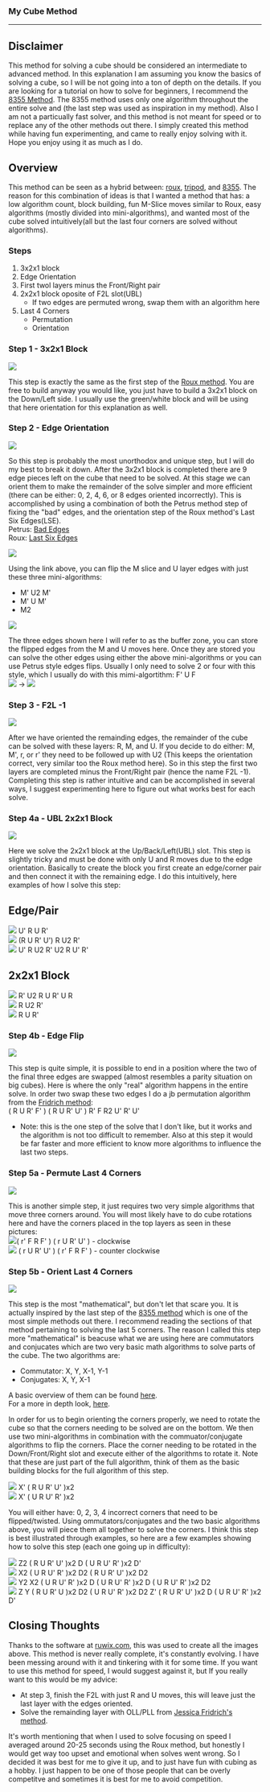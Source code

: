 ### My Cube Method

***

## Disclaimer
This method for solving a cube should be considered an intermediate to advanced method. In this explanation I am assuming you know the basics of solving a cube, so I will be not going into a ton of depth on the details. If you are looking for a tutorial on how to solve for beginners, I recommend the [8355 Method](http://cube.crider.co.uk/beginner.php). The 8355 method uses only one algorithm throughout the entire solve and (the last step was used as inspiration in my method). Also I am not a particually fast solver, and this method is not meant for speed or to replace any of the other methods out there. I simply created this method while having fun experimenting, and came to really enjoy solving with it. Hope you enjoy using it as much as I do.

## Overview
This method can be seen as a hybrid between: [roux](http://grrroux.free.fr/method/Intro.html), [tripod](https://mzrg.com/rubik/methods/tripod/), and [8355](http://cube.crider.co.uk/beginner.php). The reason for this combination of ideas is that I wanted a method that has: a low algorithm count, block building, fun M-Slice moves similar to Roux, easy algorithms (mostly divided into mini-algorithms), and wanted most of the cube solved intuitively(all but the last four corners are solved without algorithms).

### Steps
1. 3x2x1 block
2. Edge Orientation
3. First twol layers minus the Front/Right pair
4. 2x2x1 block oposite of F2L slot(UBL)
   * If two edges are permuted wrong, swap them with an algorithm here
5. Last 4 Corners
   * Permutation
   * Orientation

### Step 1 - 3x2x1 Block

![](pics/step1.png)  

This step is exactly the same as the first step of the [Roux method](http://grrroux.free.fr/method/Step_1.html). You are free to build anyway you would like, you just have to build a 3x2x1 block on the Down/Left side. I usually use the green/white block and will be using that here orientation for this explanation as well.

### Step 2 - Edge Orientation

![](pics/eo_full.png)  

So this step is probably the most unorthodox and unique step, but I will do my best to break it down. After the 3x2x1 block is completed there are 9 edge pieces left on the cube that need to be solved.  At this stage we can orient them to make the remainder of the solve simpler and more efficient (there can be either: 0, 2, 4, 6, or 8 edges oriented incorrectly). This is accomplished by using a combination of both the Petrus method step of fixing the "bad" edges, and the orientation step of the Roux method's Last Six Edges(LSE).  
Petrus: [Bad Edges](https://lar5.com/cube/fas3.html)  
Roux: [Last Six Edges](http://grrroux.free.fr/method/Step_4.html)  

![](pics/eo_roux.png)  

Using the link above, you can flip the M slice and U layer edges with just these three mini-algorithms:

* M' U2 M'
* M' U M'
* M2

![](pics/eo_buffer.png)  

The three edges shown here I will refer to as the buffer zone, you can store the flipped edges from the M and U moves here. Once they are stored you can solve the other edges using either the above mini-algorithms or you can use Petrus style edges flips. Usually I only need to solve 2 or four with this style, which I usually do with this mimi-algortithm: F' U F  
![](pics/edge_flip_start.png) -> ![](pics/edge_flip_end.png)  

### Step 3 - F2L -1

![](pics/f2l.png)  

After we have oriented the remainding edges, the remainder of the cube can be solved with these layers: R, M, and U. If you decide to do either: M, M', r, or r' they need to be followed up with U2 (This keeps the orientation correct, very similar too the Roux method here). So in this step the first two layers are completed minus the Front/Right pair (hence the name F2L -1). Completing this step is rather intuitive and can be accomplished in several ways, I suggest experimenting here to figure out what works best for each solve.

### Step 4a - UBL 2x2x1 Block

![](pics/ubl.png)  

Here we solve the 2x2x1 block at the Up/Back/Left(UBL) slot. This step is slightly tricky and must be done with only U and R moves due to the edge orientation. Basically to create the block you first create an edge/corner pair and then connect it with the remaining edge. I do this intuitively, here examples of how I solve this step:  

## Edge/Pair
![](pics/ubl_4.png) U' R U R'  
![](pics/ubl_5.png) (R U R' U') R U2 R'  
![](pics/ubl_6.png) U' R U2 R' U2 R U' R'

## 2x2x1 Block

![](pics/ubl_1.png) R' U2 R U R' U R  
![](pics/ubl_2.png) R U2 R'  
![](pics/ubl_3.png) R U R'  

### Step 4b - Edge Flip

![](pics/flip.png)  

This step is quite simple, it is possible to end in a position where the two of the final three edges are swapped (almost resembles a parity situation on big cubes). Here is where the only "real" algorithm happens in the entire solve. In order two swap these two edges I do a jb permutation algorithm from the [Fridrich method](http://www.ws.binghamton.edu/fridrich/cube.html):  
( R U R' F' ) ( R U R' U' ) R' F R2 U' R' U'  

* Note: this is the one step of the solve that I don't like, but it works and the algorithm is not too difficult to remember. Also at this step it would be far faster and more efficient to know more algorithms to influence the last two steps.

### Step 5a - Permute Last 4 Corners

![](pics/corners.png)  

This is another simple step, it just requires two very simple algorithms that move three corners around. You will most likely have to do cube rotations here and have the corners placed in the top layers as seen in these pictures:  
![](pics/clockwise.png)( r' F R F' ) ( r U R' U' ) - clockwise  
![](pics/counter_clockwise.png) ( r U R' U' ) ( r' F R F' ) - counter clockwise  

### Step 5b - Orient Last 4 Corners

![](pics/two_corners.png)  

This step is the most "mathematical", but don't let that scare you. It is actually inspired by the last step of the [8355 method](http://cube.crider.co.uk/beginner.php) which is one of the most simple methods out there. I recommend reading the sections of that method pertaining to solving the last 5 corners. The reason I called this step more "mathematical" is beacuse what we are using here are commutators and conjucates which are two very basic math algorithms to solve parts of the cube. The two algorithms are:

* Commutator: X, Y, X-1, Y-1
* Conjugates: X, Y, X-1

A basic overview of them can be found [here](https://ruwix.com/the-rubiks-cube/commutators-conjugates/).  
For a more in depth look, [here](https://www.ryanheise.com/cube/fundamental_techniques.html).  

In order for us to begin orienting the corners properly, we need to rotate the cube so that the corners needing to be solved are on the bottom. We then use two mini-algorithms in combination with the commuator/conjugate algorithms to flip the corners. Place the corner needing to be rotated in the Down/Front/Right slot and execute either of the algorithms to rotate it. Note that these are just part of the full algorithm, think of them as the basic building blocks for the full algorithm of this step.  

![](pics/twist_1.png) X' ( R U R' U' )x2  
![](pics/twist_2.png) X' ( U R U' R' )x2  

You will either have: 0, 2, 3, 4 incorrect corners that need to be flipped/twisted. Using ommutators/conjugates and the two basic algorithms above, you will piece them all together to solve the corners. I think this step is best illustrated through examples, so here are a few examples showing how to solve this step (each one going up in difficulty):  

![](pics/flip_1.png) Z2 ( R U R' U' )x2 D ( U R U' R' )x2 D'  
![](pics/flip_2.png) X2 ( U R U' R' )x2 D2 ( R U R' U' )x2 D2  
![](pics/flip_3.png) Y2 X2 ( U R U' R' )x2 D ( U R U' R' )x2 D ( U R U' R' )x2 D2  
![](pics/flip_4.png) Z Y ( R U R' U )x2 D2 ( U R U' R' )x2 D2 Z' ( R U R' U' )x2 D ( U R U' R' )x2 D'

## Closing Thoughts
Thanks to the software at [ruwix.com](https://ruwix.com/online-rubiks-cube-solver-program/), this was used to create all the images above. This method is never really complete, it's constantly evolving. I have been messing around with it and tinkering with it for some time. If you want to use this method for speed, I would suggest against it, but If you really want to this would be my advice:

* At step 3, finish the F2L with just R and U moves, this will leave just the last layer with the edges oriented.
* Solve the remainding layer with OLL/PLL from [Jessica Fridrich's method](http://www.ws.binghamton.edu/fridrich/cube.html).

It's worth mentioning that when I used to solve focusing on speed I averaged around 20-25 seconds using the Roux method, but honestly I would get way too upset and emotional when solves went wrong. So I decided it was best for me to give it up, and to just have fun with cubing as a hobby. I just happen to be one of those people that can be overly competitve and sometimes it is best for me to avoid competition.
